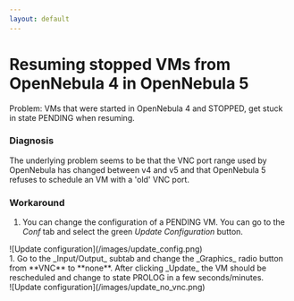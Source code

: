 ```yaml
---
layout: default
---
```


# Resuming stopped VMs from OpenNebula 4 in OpenNebula 5

Problem: VMs that were started in OpenNebula 4 and STOPPED, get stuck in state PENDING when resuming.

### Diagnosis

The underlying problem seems to be that the VNC port range used by OpenNebula has changed between v4 and v5 and that OpenNebula 5 refuses to schedule an VM with a 'old' VNC port.

### Workaround

1. You can change the configuration of a PENDING VM. You can go to the _Conf_ tab and select the green _Update Configuration_ button.
<div style="max-width:640px;" markdown="1">
![Update configuration](/images/update_config.png)
</div>
1. Go to the _Input/Output_ subtab and change the _Graphics_ radio button from **VNC** to **none**. After clicking _Update_ the VM should be rescheduled and change to state PROLOG in a few seconds/minutes.
<div style="max-width:640px;" markdown="1">
![Update configuration](/images/update_no_vnc.png)
</div>
